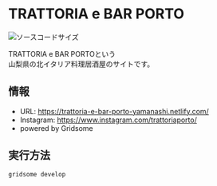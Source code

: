 
# TRATTORIA e BAR PORTO

![ソースコードサイズ](https://img.shields.io/github/languages/code-size/zakizaki-ri9/gridsome-trattoria-site.svg)

TRATTORIA e BAR PORTOという  
山梨県の北イタリア料理居酒屋のサイトです。

## 情報

- URL: https://trattoria-e-bar-porto-yamanashi.netlify.com/
- Instagram: https://www.instagram.com/trattoriaporto/
- powered by Gridsome

## 実行方法

```bash
gridsome develop
```
